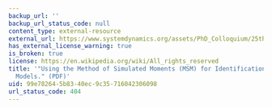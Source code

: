 ```yaml
---
backup_url: ''
backup_url_status_code: null
content_type: external-resource
external_url: https://www.systemdynamics.org/assets/PhD_Colloquium/25th/s/Jalali.pdf
has_external_license_warning: true
is_broken: true
license: https://en.wikipedia.org/wiki/All_rights_reserved
title: '"Using the Method of Simulated Moments (MSM) for Identification of Dynamic
  Models." (PDF)'
uid: 99e78264-5b83-40ec-9c35-716042306098
url_status_code: 404
---
```

